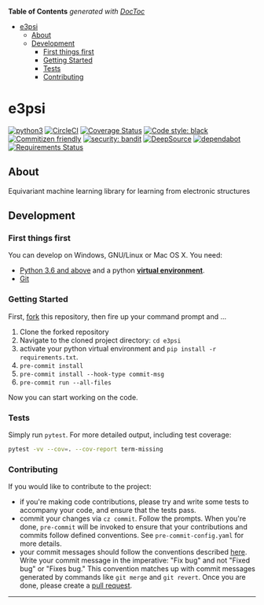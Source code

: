 <!-- START doctoc generated TOC please keep comment here to allow auto update -->
<!-- DON'T EDIT THIS SECTION, INSTEAD RE-RUN doctoc TO UPDATE -->
**Table of Contents**  *generated with [DocToc](https://github.com/thlorenz/doctoc)*

- [e3psi](#e3psi)
  - [About](#about)
  - [Development](#development)
    - [First things first](#first-things-first)
    - [Getting Started](#getting-started)
    - [Tests](#tests)
    - [Contributing](#contributing)

<!-- END doctoc generated TOC please keep comment here to allow auto update -->

# e3psi

[![python3](https://img.shields.io/badge/python-3.6%20%7C%203.7%20%7C%203.8-brightgreen.svg)](https://python3statement.org/#sections50-why)
[![CircleCI](https://circleci.com/gh/muhrin/e3psi/tree/master.svg?style=svg)](https://circleci.com/gh/muhrin/e3psi/tree/master)
[![Coverage Status](https://coveralls.io/repos/github/muhrin/e3psi/badge.svg)](https://coveralls.io/github/muhrin/e3psi)
[![Code style: black](https://img.shields.io/badge/code%20style-black-000000.svg)](https://github.com/psf/black)
[![Commitizen friendly](https://img.shields.io/badge/commitizen-friendly-brightgreen.svg)](http://commitizen.github.io/cz-cli/)
[![security: bandit](https://img.shields.io/badge/security-bandit-yellow.svg)](https://github.com/PyCQA/bandit)
[![DeepSource](https://static.deepsource.io/deepsource-badge-light-mini.svg)](https://deepsource.io/gh/muhrin/e3psi/?ref=repository-badge)
[![dependabot](https://badgen.net/dependabot/muhrin/e3psi/?icon=dependabot)](https://dependabot.com/)
[![Requirements Status](https://requires.io/github/muhrin/e3psi/requirements.svg?branch=master)](https://requires.io/github/muhrin/e3psi/requirements/?branch=master)

## About

Equivariant machine learning library for learning from electronic structures


## Development

### First things first

You can develop on Windows, GNU/Linux or Mac OS X. You need:

- [Python 3.6 and above](https://www.python.org/) and a python [**virtual environment**](https://realpython.com/python-virtual-environments-a-primer/).
- [Git](https://git-scm.com/)

### Getting Started
First, [fork](https://docs.github.com/en/free-pro-team@latest/github/getting-started-with-github/fork-a-repo) this repository, then fire up your command prompt and ...

1. Clone the forked repository
2. Navigate to the cloned project directory: `cd e3psi`
3. activate your python virtual environment and `pip install -r requirements.txt`.
4. `pre-commit install`
5. `pre-commit install --hook-type commit-msg`
6. `pre-commit run --all-files`

Now you can start working on the code.

### Tests

Simply run `pytest`. For more detailed output, including test coverage:

```sh
pytest -vv --cov=. --cov-report term-missing
```

### Contributing

If you would like to contribute to the project:

- if you're making code contributions, please try and write some tests to accompany your code, and ensure that the tests pass.
- commit your changes via `cz commit`. Follow the prompts. When you're done, `pre-commit` will be invoked to ensure that your contributions and commits follow defined conventions. See `pre-commit-config.yaml` for more details.
- your commit messages should follow the conventions described [here](https://www.conventionalcommits.org/en/v1.0.0/). Write your commit message in the imperative: "Fix bug" and not "Fixed bug" or "Fixes bug." This convention matches up with commit messages generated by commands like `git merge` and `git revert`.
Once you are done, please create a [pull request](https://docs.github.com/en/free-pro-team@latest/github/collaborating-with-issues-and-pull-requests/creating-a-pull-request).


----

